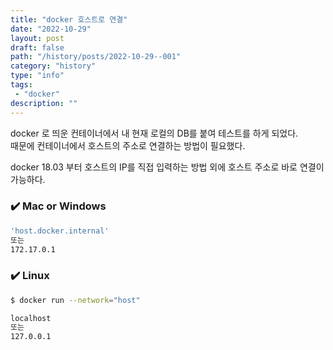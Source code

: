 ```yaml
---
title: "docker 호스트로 연결"
date: "2022-10-29"
layout: post
draft: false
path: "/history/posts/2022-10-29--001"
category: "history"
type: "info"
tags:
 - "docker"
description: ""
---
```


docker 로 띄운 컨테이너에서 내 현재 로컬의 DB를 붙여 테스트를 하게 되었다.  
때문에 컨테이너에서 호스트의 주소로 연결하는 방법이 필요했다.

docker 18.03 부터 호스트의 IP를 직접 입력하는 방법 외에 호스트 주소로 바로 연결이 가능하다.

### ✔️ Mac or Windows

```bash
'host.docker.internal'
또는
172.17.0.1
```

### ✔️ Linux

```bash
$ docker run --network="host"

localhost
또는
127.0.0.1
```